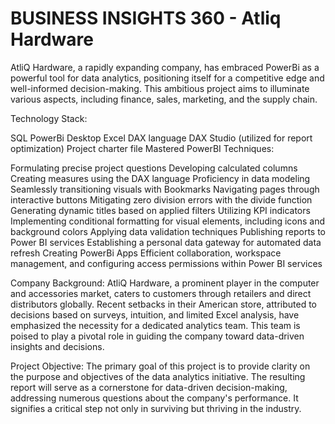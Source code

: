 # BUSINESS INSIGHTS 360 - Atliq Hardware

AtliQ Hardware, a rapidly expanding company, has embraced PowerBi as a powerful tool for data analytics, positioning itself for a competitive edge and well-informed decision-making. This ambitious project aims to illuminate various aspects, including finance, sales, marketing, and the supply chain.


Technology Stack:

SQL
PowerBi Desktop
Excel
DAX language
DAX Studio (utilized for report optimization)
Project charter file
Mastered PowerBI Techniques:

Formulating precise project questions
Developing calculated columns
Creating measures using the DAX language
Proficiency in data modeling
Seamlessly transitioning visuals with Bookmarks
Navigating pages through interactive buttons
Mitigating zero division errors with the divide function
Generating dynamic titles based on applied filters
Utilizing KPI indicators
Implementing conditional formatting for visual elements, including icons and background colors
Applying data validation techniques
Publishing reports to Power BI services
Establishing a personal data gateway for automated data refresh
Creating PowerBi Apps
Efficient collaboration, workspace management, and configuring access permissions within Power BI services

Company Background: AtliQ Hardware, a prominent player in the computer and accessories market, caters to customers through retailers and direct distributors globally. Recent setbacks in their American store, attributed to decisions based on surveys, intuition, and limited Excel analysis, have emphasized the necessity for a dedicated analytics team. This team is poised to play a pivotal role in guiding the company toward data-driven insights and decisions.

Project Objective: The primary goal of this project is to provide clarity on the purpose and objectives of the data analytics initiative. The resulting report will serve as a cornerstone for data-driven decision-making, addressing numerous questions about the company's performance. It signifies a critical step not only in surviving but thriving in the industry.
